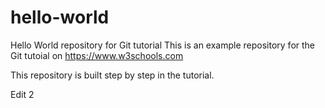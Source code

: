 # hello-world
Hello World repository for Git tutorial
This is an example repository for the Git tutoial on https://www.w3schools.com

This repository is built step by step in the tutorial.

Edit
2
